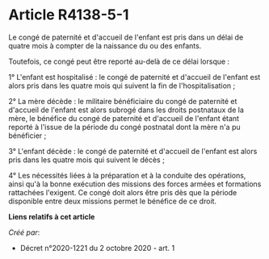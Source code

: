 # Article R4138-5-1

Le congé de paternité et d'accueil de l'enfant est pris dans un délai de quatre mois à compter de la naissance du ou des
enfants.

Toutefois, ce congé peut être reporté au-delà de ce délai lorsque :

1° L'enfant est hospitalisé : le congé de paternité et d'accueil de l'enfant est alors pris dans les quatre mois qui suivent
la fin de l'hospitalisation ;

2° La mère décède : le militaire bénéficiaire du congé de paternité et d'accueil de l'enfant est alors subrogé dans les
droits postnataux de la mère, le bénéfice du congé de paternité et d'accueil de l'enfant étant reporté à l'issue de la
période du congé postnatal dont la mère n'a pu bénéficier ;

3° L'enfant décède : le congé de paternité et d'accueil de l'enfant est alors pris dans les quatre mois qui suivent le
décès ;

4° Les nécessités liées à la préparation et à la conduite des opérations, ainsi qu'à la bonne exécution des missions des
forces armées et formations rattachées l'exigent. Ce congé doit alors être pris dès que la période disponible entre deux
missions permet le bénéfice de ce droit.

**Liens relatifs à cet article**

_Créé par_:

  - Décret n°2020-1221 du 2 octobre 2020 - art. 1
